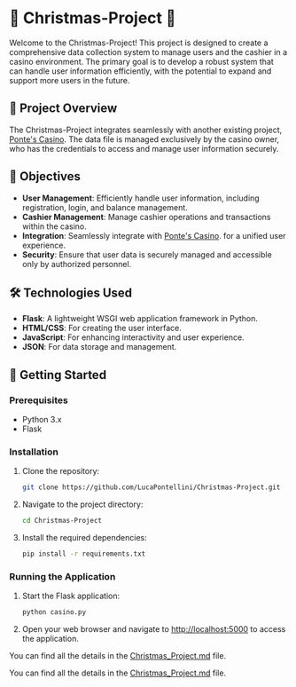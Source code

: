 # 🎄 Christmas-Project 🎄

Welcome to the Christmas-Project! This project is designed to create a comprehensive data collection system to manage users and the cashier in a casino environment. The primary goal is to develop a robust system that can handle user information efficiently, with the potential to expand and support more users in the future.

## 🌟 Project Overview
The Christmas-Project integrates seamlessly with another existing project, [Ponte's Casino](https://github.com/LucaPontellini/End-of-Year-Project-for-Computer-Science-Poker-.git). The data file is managed exclusively by the casino owner, who has the credentials to access and manage user information securely.

## 🎯 Objectives
- **User Management**: Efficiently handle user information, including registration, login, and balance management.
- **Cashier Management**: Manage cashier operations and transactions within the casino.
- **Integration**: Seamlessly integrate with [Ponte's Casino](https://github.com/LucaPontellini/End-of-Year-Project-for-Computer-Science-Poker-.git). for a unified user experience.
- **Security**: Ensure that user data is securely managed and accessible only by authorized personnel.

## 🛠️ Technologies Used
- **Flask**: A lightweight WSGI web application framework in Python.
- **HTML/CSS**: For creating the user interface.
- **JavaScript**: For enhancing interactivity and user experience.
- **JSON**: For data storage and management.

## 🚀 Getting Started

### Prerequisites
- Python 3.x
- Flask

### Installation
1. Clone the repository:
    ```bash
    git clone https://github.com/LucaPontellini/Christmas-Project.git
    ```
2. Navigate to the project directory:
    ```bash
    cd Christmas-Project
    ```
3. Install the required dependencies:
    ```bash
    pip install -r requirements.txt
    ```

### Running the Application
1. Start the Flask application:
    ```bash
    python casino.py
    ```
2. Open your web browser and navigate to [http://localhost:5000](http://localhost:5000) to access the application.

You can find all the details in the [Christmas_Project.md](https://github.com/LucaPontellini/Christmas-project/blob/main/Christmas_Project.md) file.

You can find all the details in the [Christmas_Project.md](https://github.com/LucaPontellini/Christmas-project/blob/main/Christmas_Project.md) file.